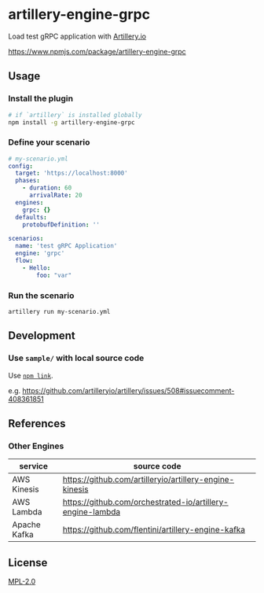 # artillery-engine-grpc

Load test gRPC application with [Artillery.io](https://github.com/orchestrated-io/artillery-engine-lambd)

https://www.npmjs.com/package/artillery-engine-grpc

## Usage

### Install the plugin

```sh
# if `artillery` is installed globally
npm install -g artillery-engine-grpc
```

### Define your scenario

```yml
# my-scenario.yml
config:
  target: 'https://localhost:8000'
  phases:
    - duration: 60
      arrivalRate: 20
  engines:
    grpc: {}
  defaults:
    protobufDefinition: ''

scenarios:
  name: 'test gRPC Application'
  engine: 'grpc'
  flow:
    - Hello:
        foo: "var"
```

### Run the scenario

```
artillery run my-scenario.yml
```

## Development

### Use `sample/` with local source code

Use [`npm link`](https://docs.npmjs.com/cli/link).

e.g. https://github.com/artilleryio/artillery/issues/508#issuecomment-408361851

## References

### Other Engines

service | source code
---|---
AWS Kinesis | https://github.com/artilleryio/artillery-engine-kinesis
AWS Lambda | https://github.com/orchestrated-io/artillery-engine-lambda
Apache Kafka | https://github.com/flentini/artillery-engine-kafka

## License

[MPL-2.0](https://www.mozilla.org/en-US/MPL/2.0/)
